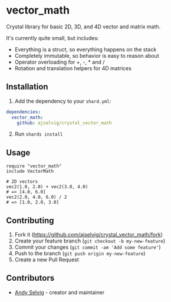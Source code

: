 # vector_math

Crystal library for basic 2D, 3D, and 4D vector and matrix math.

It's currently quite small, but includes:

* Everything is a struct, so everything happens on the stack
* Completely immutable, so behavior is easy to reason about
* Operator overloading for +, -, * and /
* Rotation and translation helpers for 4D matrices


## Installation

1. Add the dependency to your `shard.yml`:
```yaml
dependencies:
  vector_math:
    github: ajselvig/crystal_vector_math
```
2. Run `shards install`

## Usage

```crystal
require "vector_math"
include VectorMath

# 2D vectors
vec2(1.0, 2.0) + vec2(3.0, 4.0)
# => [4.0, 6.0]
vec2(2.0, 4.0, 6.0) / 2
# => [1.0, 2.0, 3.0]
```


## Contributing

1. Fork it (<https://github.com/ajselvig/crystal_vector_math/fork>)
2. Create your feature branch (`git checkout -b my-new-feature`)
3. Commit your changes (`git commit -am 'Add some feature'`)
4. Push to the branch (`git push origin my-new-feature`)
5. Create a new Pull Request

## Contributors

- [Andy Selvig](https://github.com/ajselvig) - creator and maintainer
